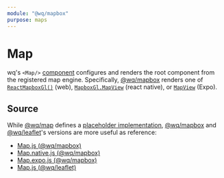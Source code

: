 ```yaml
---
module: "@wq/mapbox"
purpose: maps
---
```


# Map

wq's `<Map/>` [component] configures and renders the root component from the registered map engine.  Specifically, [@wq/mapbox] renders one of [`ReactMapboxGl()`][react-mapbox-gl] (web), [`MapboxGl.MapView`][@react-native-mapbox-gl/maps] (react native), or [`MapView`][react-native-maps] (Expo).

## Source

While [@wq/map] defines a [placeholder implementation][map-src], [@wq/mapbox] and [@wq/leaflet]'s versions are more useful as reference:

 * [Map.js (@wq/mapbox)][mapbox-src]
 * [Map.native.js (@wq/mapbox)][mapbox-native-src]
 * [Map.expo.js (@wq/mapbox)][mapbox-expo-src]
 * [Map.js (@wq/leaflet)][leaflet-src]


[component]: ./index.md
[@wq/map]: ../@wq/map.md
[@wq/mapbox]: ../@wq/mapbox.md
[@wq/leaflet]: https://github.com/wq/wq.app/tree/main/packages/leaflet

[react-mapbox-gl]: http://alex3165.github.io/react-mapbox-gl/
[@react-native-mapbox-gl/maps]: https://github.com/react-native-mapbox-gl/maps
[react-native-maps]: https://github.com/react-native-community/react-native-maps

[map-src]: https://github.com/wq/wq.app/blob/main/packages/map/src/components/Map.js
[mapbox-src]: https://github.com/wq/wq.app/blob/main/packages/mapbox/src/components/Map.js
[mapbox-native-src]: https://github.com/wq/wq.app/blob/main/packages/mapbox/src/components/Map.native.js
[mapbox-expo-src]: https://github.com/wq/wq.app/blob/main/packages/mapbox/src/components/Map.expo.js
[leaflet-src]: https://github.com/wq/wq.app/blob/main/packages/leaflet/src/components/Map.js
